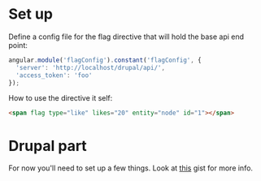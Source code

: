 # Set up

Define a config file for the flag directive that will hold the base api end 
point:

```javascript
angular.module('flagConfig').constant('flagConfig', {
  'server': 'http://localhost/drupal/api/',
  'access_token': 'foo'
});

```

How to use the directive it self:
```html
<span flag type="like" likes="20" entity="node" id="1"></span>
```

# Drupal part
For now you'll need to set up a few things. Look at [this](https://gist.github.com/RoySegall/fcb38410b3ecacc3b1d8)
gist for more info.
